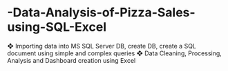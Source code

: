 # -Data-Analysis-of-Pizza-Sales-using-SQL-Excel
❖	Importing data into MS SQL Server DB, create DB, create a SQL document using simple and complex queries
❖	Data Cleaning, Processing, Analysis and Dashboard creation using Excel
